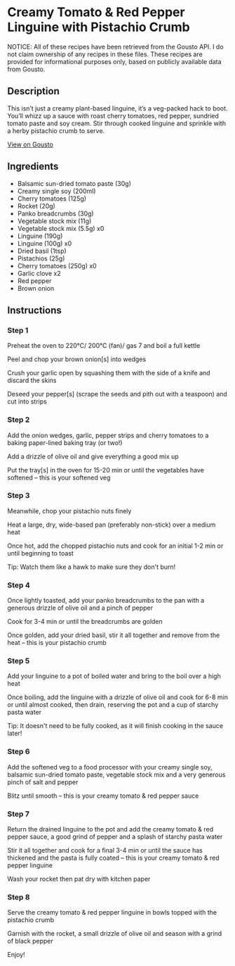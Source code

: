 # Creamy Tomato & Red Pepper Linguine with Pistachio Crumb

NOTICE: All of these recipes have been retrieved from the Gousto API. I do not claim ownership of any recipes in these files. These recipes are provided for informational purposes only, based on publicly available data from Gousto.

## Description

This isn’t just a creamy plant-based linguine, it’s a veg-packed hack to boot. You’ll whizz up a sauce with roast cherry tomatoes, red pepper, sundried tomato paste and soy cream. Stir through cooked linguine and sprinkle with a herby pistachio crumb to serve. 

[View on Gousto](https://www.gousto.co.uk/recipes/cookbook/creamy-squash-yellow-pepper-linguine-with-zingy-pistachio-crumb)

## Ingredients

- Balsamic sun-dried tomato paste (30g)
- Creamy single soy (200ml)
- Cherry tomatoes (125g)
- Rocket (20g)
- Panko breadcrumbs (30g)
- Vegetable stock mix (11g)
- Vegetable stock mix (5.5g) x0
- Linguine (190g)
- Linguine (100g) x0
- Dried basil (1tsp)
- Pistachios (25g)
- Cherry tomatoes (250g) x0
- Garlic clove x2
- Red pepper
- Brown onion

## Instructions


### Step 1

Preheat the oven to 220°C/ 200°C (fan)/ gas 7 and boil a full kettle

Peel and chop your brown onion[s] into wedges

Crush your garlic open by squashing them with the side of a knife and discard the skins

Deseed your pepper[s] (scrape the seeds and pith out with a teaspoon) and cut into strips


### Step 2

Add the onion wedges, garlic, pepper strips and cherry tomatoes to a baking paper-lined baking tray (or two!)

Add a drizzle of olive oil and give everything a good mix up

Put the tray[s] in the oven for 15-20 min or until the vegetables have softened – this is your softened veg


### Step 3

Meanwhile, chop your pistachio nuts finely

Heat a large, dry, wide-based pan (preferably non-stick) over a medium heat

Once hot, add the chopped pistachio nuts and cook for an initial 1-2 min or until beginning to toast

Tip: Watch them like a hawk to make sure they don't burn!


### Step 4

Once lightly toasted, add your panko breadcrumbs to the pan with a generous drizzle of olive oil and a pinch of pepper

Cook for 3-4 min or until the breadcrumbs are golden

Once golden, add your dried basil, stir it all together and remove from the heat – this is your pistachio crumb


### Step 5

Add your linguine to a pot of boiled water and bring to the boil over a high heat

Once boiling, add the linguine with a drizzle of olive oil and cook for 6-8 min or until almost cooked, then drain, reserving the pot and a cup of starchy pasta water

Tip: It doesn't need to be fully cooked, as it will finish cooking in the sauce later!


### Step 6

Add the softened veg to a food processor with your creamy single soy, balsamic sun-dried tomato paste, vegetable stock mix and a very generous pinch of salt and pepper

Blitz until smooth – this is your creamy tomato & red pepper sauce


### Step 7

Return the drained linguine to the pot and add the creamy tomato & red pepper sauce, a good grind of pepper and a splash of starchy pasta water

Stir it all together and cook for a final 3-4 min or until the sauce has thickened and the pasta is fully coated – this is your creamy tomato & red pepper linguine

Wash your rocket then pat dry with kitchen paper

### Step 8

Serve the creamy tomato & red pepper linguine in bowls topped with the pistachio crumb

Garnish with the rocket, a small drizzle of olive oil and season with a grind of black pepper

Enjoy!

